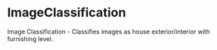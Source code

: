 # ImageClassification
Image Classification - Classifies images as house exterior/interior with furnishing level.
